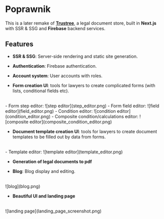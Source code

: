 # Poprawnik

This is a later remake of **[Trustree](https://github.com/mtcsla/trustree)**, a legal document store, built in **Next.js** with SSR & SSG and **Firebase** backend services.  

## Features

- **SSR & SSG**: Server-side rendering and static site generation.

- **Authentication**: Firebase authentication.
    
- **Account system**: User accounts with roles.

- **Form creation UI**: tools for lawyers to create complicated forms (with lists, conditional fields etc).
<br/>
    - Form step editor:
    ![step editor](step_editor.png)
    - Form field editor:
    ![field editor](field_editor.png)
    - Condition editor:
    ![condition editor](condition_editor.png)
    - Composite condition/calculations editor:
    ![composite editor](composite_condition_editor.png)

<br/>

- **Document template creation UI**: tools for lawyers to create document templates to be filled out by data from forms.
<br/>
    - Template editor:
    ![template editor](template_editor.png)

<br/>

- **Generation of legal documents to pdf**

- **Blog**: Blog display and editing.
<br/>
    ![blog](blog.png)
<br/>


- **Beautiful UI and landing page**
<br/>
    ![landing page](landing_page_screenshot.png)


